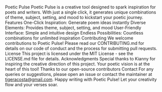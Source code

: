 Poetic Pulse
Poetic Pulse is a creative tool designed to spark inspiration for poets and writers. With just a single click, it generates unique combinations of theme, subject, setting, and mood to kickstart your poetic journey.
Features
One-Click Inspiration: Generate poem ideas instantly
Diverse Elements: Provides theme, subject, setting, and mood
User-Friendly Interface: Simple and intuitive design
Endless Possibilities: Countless combinations for unlimited inspiration
Contributing
We welcome contributions to Poetic Pulse! Please read our CONTRIBUTING.md for details on our code of conduct and the process for submitting pull requests.
License
This project is licensed under the MIT License - see the LICENSE.md file for details.
Acknowledgments
Special thanks to Kianny for inspiring the creative direction of this project. Your poetic vision is at the heart of this tool!
Thanks to our open-source contributors
Contact
For any queries or suggestions, please open an issue or contact the maintainer at tigeracosta@gmail.com. Happy writing with Poetic Pulse! Let your creativity flow and your verses soar.
